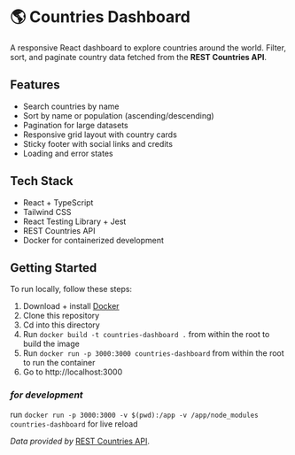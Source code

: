 # 🌎 Countries Dashboard

A responsive React dashboard to explore countries around the world.
Filter, sort, and paginate country data fetched from the **REST Countries API**.

## Features

- Search countries by name
- Sort by name or population (ascending/descending)
- Pagination for large datasets
- Responsive grid layout with country cards
- Sticky footer with social links and credits
- Loading and error states

## Tech Stack

- React + TypeScript
- Tailwind CSS
- React Testing Library + Jest
- REST Countries API
- Docker for containerized development

## Getting Started

To run locally, follow these steps:
1. Download + install [Docker](https://www.docker.com/products/docker-desktop/)
2. Clone this repository
3. Cd into this directory
4. Run `docker build -t countries-dashboard .` from within the root to build the image
5. Run `docker run -p 3000:3000 countries-dashboard` from within the root to run the container
6. Go to http://localhost:3000

### *for development*
run `docker run -p 3000:3000 -v $(pwd):/app -v /app/node_modules countries-dashboard` for live reload

*Data provided by* [REST Countries API](https://restcountries.com/).
